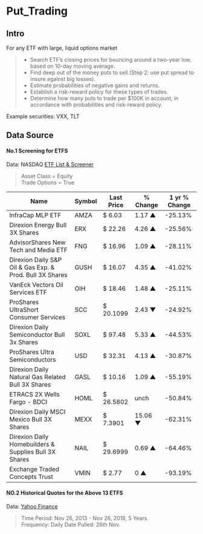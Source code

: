 # Put_Trading

## Intro
For any ETF with large, liquid options market

> - Search ETF’s closing prices for bouncing around a two-year low, based on 10-day moving average.   
> - Find deep out of the money puts to sell.(Step 2: use put spread to insure against big losses).  
> - Estimate probabilities of negative gains and returns.
> - Establish a risk-reward policy for these types of trades. 
> - Determine how many puts to trade per $100K in account, in accordance with probabilities and risk-reward policy.  

Example securities: VXX, TLT

## Data Source 

#### No.1 Screening for ETFS
Data: NASDAQ [ETF List & Screener](https://www.nasdaq.com/investing/etfs/etf-finder-results.aspx?assetclass=equity&performance=ry1&region=north-america&options=y)  
> Asset Class = Equity  
  Trade Options = True 
  
| Name                                                     | Symbol | Last Price | % Change | 1 yr % Change |
|----------------------------------------------------------|--------|------------|----------|---------------|
| InfraCap MLP ETF                                         | AMZA   | $ 6.03     | 1.17 ▲   | -25.13%       |
| Direxion Energy Bull 3X Shares                           | ERX    | $ 22.26    | 4.26 ▲   | -25.56%       |
| AdvisorShares New Tech and Media ETF                     | FNG    | $ 16.96    | 1.09 ▲   | -28.11%       |
| Direxion Daily S&P Oil & Gas Exp. & Prod. Bull 3X Shares | GUSH   | $ 16.07    | 4.35 ▲   | -41.02%       |
| VanEck Vectors Oil Services ETF                          | OIH    | $ 18.46    | 1.48 ▲   | -25.11%       |
| ProShares UltraShort Consumer Services                   | SCC    | $ 20.1099  | 2.43 ▼   | -24.92%       |
| Direxion Daily Semiconductor Bull 3x Shares              | SOXL   | $ 97.48    | 5.33 ▲   | -44.53%       |
| ProShares Ultra Semiconductors                           | USD    | $ 32.31    | 4.13 ▲   | -30.87%       |
| Direxion Daily Natural Gas Related Bull 3X Shares        | GASL   | $ 10.16    | 1.09 ▲   | -55.19%       |
| ETRACS 2X Wells Fargo - BDCI                             | HOML   | $ 26.5802  | unch     | -50.84%       |
| Direxion Daily MSCI Mexico Bull 3X Shares                | MEXX   | $ 7.3901   | 15.06 ▼  | -62.31%       |
| Direxion Daily Homebuilders & Supplies Bull 3X Shares    | NAIL   | $ 29.6999  | 0.69 ▲   | -64.46%       |
| Exchange Traded Concepts Trust                           | VMIN   | $ 2.77     | 0 ▲      | -93.19%       |


#### NO.2 Historical Quotes for the Above 13 ETFS
Data: [Yahoo Finance](https://finance.yahoo.com/lookup)

> Time Period: Nov 26, 2013 - Nov 26, 2018, 5 Years  
  Frequency: Daily
  Date Pulled: 26th Nov.

